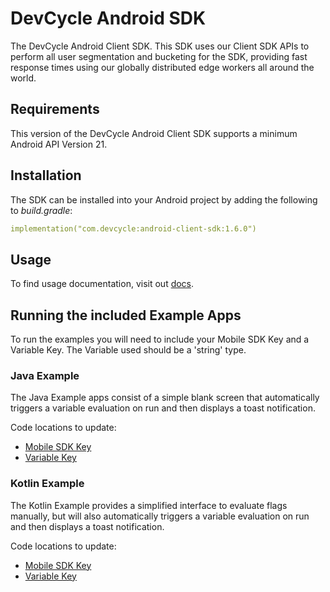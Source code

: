 # DevCycle Android SDK

The DevCycle Android Client SDK. This SDK uses our Client SDK APIs to perform all user segmentation 
and bucketing for the SDK, providing fast response times using our globally distributed edge workers 
all around the world.

## Requirements

This version of the DevCycle Android Client SDK supports a minimum Android API Version 21.

## Installation

The SDK can be installed into your Android project by adding the following to *build.gradle*:

```yaml
implementation("com.devcycle:android-client-sdk:1.6.0")
```

## Usage

To find usage documentation, visit out [docs](https://docs.devcycle.com/docs/sdk/client-side-sdks/android#usage).

## Running the included Example Apps

To run the examples you will need to include your Mobile SDK Key and a Variable Key. The Variable
used should be a 'string' type.

### Java Example

The Java Example apps consist of a simple blank screen that automatically triggers a variable evaluation
on run and then displays a toast notification.

Code locations to update: 
* [Mobile SDK Key](https://github.com/DevCycleHQ/android-client-sdk/blob/main/java-example/src/main/java/com/devcycle/javaexample/JavaApplication.java#L33)
* [Variable Key](https://github.com/DevCycleHQ/android-client-sdk/blob/main/java-example/src/main/java/com/devcycle/javaexample/JavaApplication.java#L38)

### Kotlin Example

The Kotlin Example provides a simplified interface to evaluate flags manually, but will also
automatically triggers a variable evaluation on run and then displays a toast notification.

Code locations to update:
* [Mobile SDK Key](https://github.com/DevCycleHQ/android-client-sdk/blob/main/kotlin-example/src/main/java/com/devcycle/example/KotlinApplication.kt#L27)
* [Variable Key](https://github.com/DevCycleHQ/android-client-sdk/blob/main/kotlin-example/src/main/java/com/devcycle/example/KotlinApplication.kt#L33)

